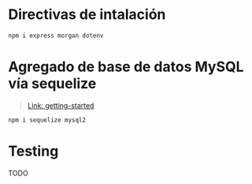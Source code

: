 # Directivas de intalación
`npm i express morgan dotenv`


# Agregado de base de datos MySQL vía sequelize
> [Link: getting-started](https://sequelize.org/master/manual/getting-started.html)

`npm i sequelize mysql2`

# Testing
TODO
